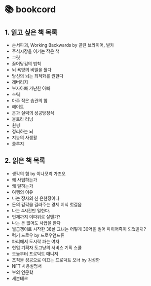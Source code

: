 # 📚 bookcord

## 1. 읽고 싶은 책 목록

* 순서파괴, Working Backwards by 콜린 브라이어, 빌카&#x20;
* 주식시장을 이기는 작은 책
* 그릿
* 끌어당김의 법칙
* 뇌 욕망의 비밀을 풀다
* 당신의 뇌는 최적화를 원한다
* 레버리지
* 부자아빠 가난한 아빠
* 스틱
* 아주 작은 습관의 힘
* 에이트
* 운과 실력의 성공방정식
* 울트라 러닝
* 원씽
* 정리하는 뇌
* 지능의 사생활
* 클루지

## 2. 읽은 책 목록&#x20;

* 생각의 힘 by 이나모리 가즈오&#x20;
* 왜 사업하는가&#x20;
* 왜 일하는가&#x20;
* 여행의 이유&#x20;
* 나는 장사의 신 은현장이다
* 돈의 감각을 길러주는 경제 지식 첫걸음
* 나는 4시간만 일한다.&#x20;
* 언제까지 이따위로 살텐가?
* 나는 돈 없어도 사업을 한다
* 월급쟁이로 시작한 38살 그녀는 어떻게 30억을 벌어 파이어족이 되었을까?
* 럭키 드로우 by 드로우앤드류
* 파리에서 도시락 파는 여자
* 현업 기획자 도그냥의 서비스 기획 스쿨
* 오늘부터 프로덕트 매니저
* 조직을 성공으로 이끄는 프로덕트 오너 by 김성한
* NFT 사용설명서
* 부의 인문학
* 세븐테크

